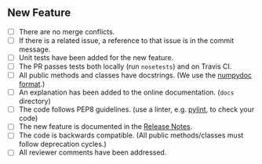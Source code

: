 New Feature
-----------

   - [ ] There are no merge conflicts.
   - [ ] If there is a related issue, a reference to that issue is in the
     commit message.
   - [ ] Unit tests have been added for the new feature.
   - [ ] The PR passes tests both locally (run `nosetests`) and on Travis CI.
   - [ ] All public methods and classes have docstrings. (We use the [numpydoc
     format](https://github.com/numpy/numpy/blob/master/doc/HOWTO_DOCUMENT.rst.txt).)
   - [ ] An explanation has been added to the online documentation. (`docs`
     directory)
   - [ ] The code follows PEP8 guidelines. (use a linter, e.g.
     [pylint](http://www.pylint.org), to check your code)
   - [ ] The new feature is documented in the [Release
     Notes](https://github.com/pydy/pydy#release-notes).
   - [ ] The code is backwards compatible. (All public methods/classes must
     follow deprecation cycles.)
   - [ ] All reviewer comments have been addressed.
